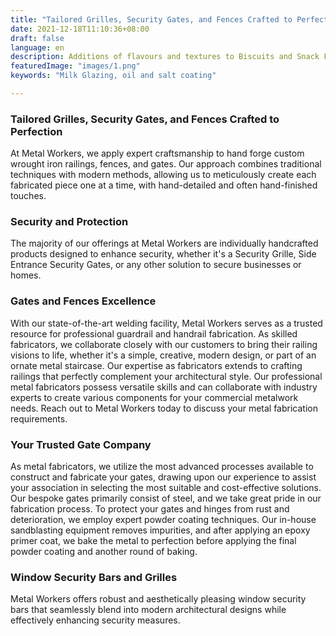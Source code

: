 ```yaml
---
title: "Tailored Grilles, Security Gates, and Fences Crafted to Perfection"
date: 2021-12-18T11:10:36+08:00
draft: false
language: en
description: Additions of flavours and textures to Biscuits and Snack Foods
featuredImage: "images/1.png"
keywords: "Milk Glazing, oil and salt coating"

---
```


### Tailored Grilles, Security Gates, and Fences Crafted to Perfection

At Metal Workers, we apply expert craftsmanship to hand forge custom wrought iron railings, fences, and gates. Our approach combines traditional techniques with modern methods, allowing us to meticulously create each fabricated piece one at a time, with hand-detailed and often hand-finished touches.

### Security and Protection

The majority of our offerings at Metal Workers are individually handcrafted products designed to enhance security, whether it's a Security Grille, Side Entrance Security Gates, or any other solution to secure businesses or homes.

### Gates and Fences Excellence

With our state-of-the-art welding facility, Metal Workers serves as a trusted resource for professional guardrail and handrail fabrication. As skilled fabricators, we collaborate closely with our customers to bring their railing visions to life, whether it's a simple, creative, modern design, or part of an ornate metal staircase. Our expertise as fabricators extends to crafting railings that perfectly complement your architectural style. Our professional metal fabricators possess versatile skills and can collaborate with industry experts to create various components for your commercial metalwork needs. Reach out to Metal Workers today to discuss your metal fabrication requirements.

### Your Trusted Gate Company

As metal fabricators, we utilize the most advanced processes available to construct and fabricate your gates, drawing upon our experience to assist your association in selecting the most suitable and cost-effective solutions. Our bespoke gates primarily consist of steel, and we take great pride in our fabrication process. To protect your gates and hinges from rust and deterioration, we employ expert powder coating techniques. Our in-house sandblasting equipment removes impurities, and after applying an epoxy primer coat, we bake the metal to perfection before applying the final powder coating and another round of baking.

### Window Security Bars and Grilles

Metal Workers offers robust and aesthetically pleasing window security bars that seamlessly blend into modern architectural designs while effectively enhancing security measures.

